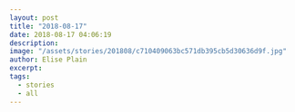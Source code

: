```yaml
---
layout: post
title: "2018-08-17"
date: 2018-08-17 04:06:19
description: 
image: "/assets/stories/201808/c710409063bc571db395cb5d30636d9f.jpg"
author: Elise Plain
excerpt: 
tags: 
  - stories
  - all
---
```



<p></p>
